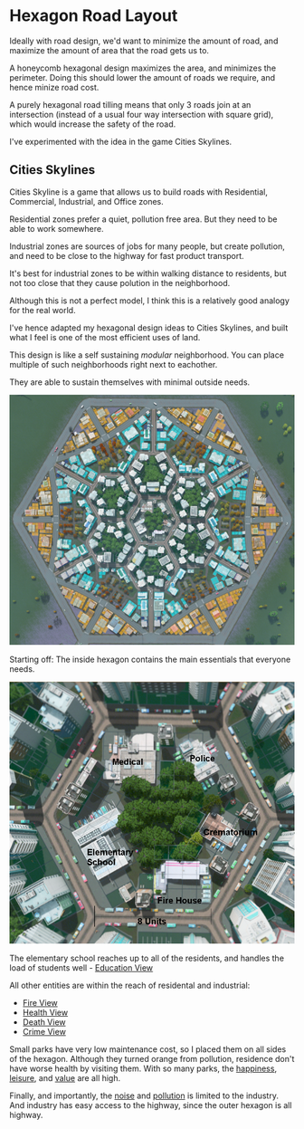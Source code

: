 # Hexagon Road Layout

Ideally with road design, we'd want to minimize the amount of road, and maximize the amount of area that the road gets us to.

A honeycomb hexagonal design maximizes the area, and minimizes the perimeter. Doing this should lower the amount of roads we require, and hence minize road cost.

A purely hexagonal road tilling means that only 3 roads join at an intersection (instead of a usual four way intersection with square grid), which would increase the safety of the road.

I've experimented with the idea in the game Cities Skylines.

## Cities Skylines

Cities Skyline is a game that allows us to build roads with Residential, Commercial, Industrial, and Office zones.

Residential zones prefer a quiet, pollution free area. But they need to be able to work somewhere.

Industrial zones are sources of jobs for many people, but create pollution, and need to be close to the highway for fast product transport.

It's best for industrial zones to be within walking distance to residents, but not too close that they cause polution in the neighborhood.

Although this is not a perfect model, I think this is a relatively good analogy for the real world.

I've hence adapted my hexagonal design ideas to Cities Skylines, and built what I feel is one of the most efficient uses of land.

This design is like a self sustaining *modular* neighborhood. You can place multiple of such neighborhoods right next to eachother.

They are able to sustain themselves with minimal outside needs.

![Zone View](pics/zone_view.png)

Starting off: The inside hexagon contains the main essentials that everyone needs.

![Inner Hex](pics/inner_hex.png)

The elementary school reaches up to all of the residents, and handles the load of students well - [Education View](pics/education_view.png)

All other entities are within the reach of residental and industrial:

* [Fire View](pics/fire_view.png)
* [Health View](pics/health_view.png)
* [Death View](pics/death_view.png)
* [Crime View](pics/crime_view.png)

Small parks have very low maintenance cost, so I placed them on all sides of the hexagon. Although they turned orange from pollution, residence don't have worse health by visiting them. With so many parks, the [happiness](pics/happiness_view.png), [leisure](pics/leisure_view.png), and [value](pics/value_view.png) are all high.

Finally, and importantly, the [noise](pics/noise_view.png) and [pollution](pics/pollution.png) is limited to the industry. And industry has easy access to the highway, since the outer hexagon is all highway.
